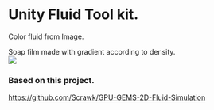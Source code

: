 # Unity Fluid Tool kit.
Color fluid from Image.<br>

Soap film made with gradient according to density.<br>
[![](https://img.youtube.com/vi/EFUqifeRGhM/0.jpg)](https://www.youtube.com/watch?v=EFUqifeRGhM)
### Based on this project.
https://github.com/Scrawk/GPU-GEMS-2D-Fluid-Simulation
